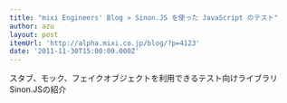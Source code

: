 ```yaml
---
title: "mixi Engineers' Blog » Sinon.JS を使った JavaScript のテスト"
author: azu
layout: post
itemUrl: 'http://alpha.mixi.co.jp/blog/?p=4123'
date: '2011-11-30T15:00:00.000Z'
---
```

スタブ、モック、フェイクオブジェクトを利用できるテスト向けライブラリSinon.JSの紹介
